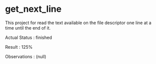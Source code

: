 # get_next_line

This project for read the text available on the file descriptor one line at a time until the end of it.

Actual Status : finished

Result : 125%

Observations : (null)
